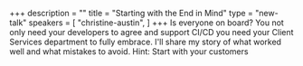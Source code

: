 +++
description = ""
title = "Starting with the End in Mind"
type = "new-talk"
speakers = [
        "christine-austin",
]
+++
Is everyone on board? You not only need your developers to agree and support CI/CD you need your Client Services department to fully embrace. I'll share my story of what worked well and what mistakes to avoid. Hint: Start with your customers